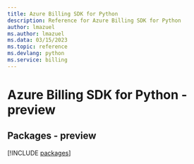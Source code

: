 ```yaml
---
title: Azure Billing SDK for Python
description: Reference for Azure Billing SDK for Python
author: lmazuel
ms.author: lmazuel
ms.data: 03/15/2023
ms.topic: reference
ms.devlang: python
ms.service: billing
---
```

# Azure Billing SDK for Python - preview
## Packages - preview
[!INCLUDE [packages](billing-index.md)]